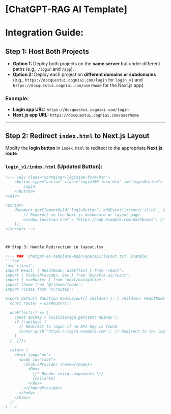 # [ChatGPT-RAG AI Template]

# Integration Guide:
## Step 1: Host Both Projects  

- **Option 1:** Deploy both projects on the **same server** but under different paths (e.g., `/login` and `/app`).
- **Option 2:** Deploy each project on **different domains or subdomains** 
(e.g., `https://docquestui.cogniai.com/login` for `login_v1` and `https://docquestui.cogniai.com/userhome` for the Next.js app).  

### Example:  
- **Login app URL:** `https://docquestui.cogniai.com/login`  
- **Next.js app URL:** `https://docquestui.cogniai.com/userhome`  

---

## Step 2: Redirect `index.html` to Next.js Layout  
Modify the **login button** in `index.html` to redirect to the appropriate **Next.js route**.

### `login_v1/index.html` (Updated Button):
```html
<!-- <div class="container-login100-form-btn">
    <button type="button" class="login100-form-btn" id="loginButton">
        Login
    </button>
</div>

<script>
    document.getElementById('loginButton').addEventListener('click', () => {
        // Redirect to the Next.js dashboard or layout page
        window.location.href = "https://app.example.com/dashboard"; // Change to your Next.js app URL
    });
</script> -->



## Step 3: Handle Redirection in layout.tsx

<!-- ### `chatgpt-ai-template-main/app/api/layout.tsx` Example:
```tsx
'use client';
import React, { ReactNode, useEffect } from 'react';
import { ChakraProvider, Box } from '@chakra-ui/react';
import { useRouter } from 'next/navigation';
import theme from '@/theme/theme';
import routes from '@/routes';

export default function RootLayout({ children }: { children: ReactNode }) {
  const router = useRouter();

  useEffect(() => {
    const apiKey = localStorage.getItem('apiKey');
    if (!apiKey) {
      // Redirect to login if no API key is found
      router.push('https://login.example.com'); // Redirect to the login page
    }
  }, []);

  return (
    <html lang="en">
      <body id="root">
        <ChakraProvider theme={theme}>
          <Box>
            {/* Render child components */}
            {children}
          </Box>
        </ChakraProvider>
      </body>
    </html>
  );
} -->
